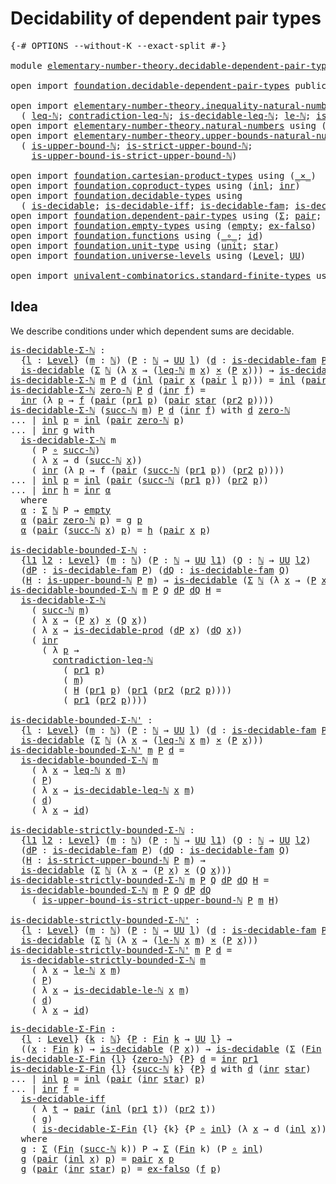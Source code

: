 # Decidability of dependent pair types

<pre class="Agda"><a id="49" class="Symbol">{-#</a> <a id="53" class="Keyword">OPTIONS</a> <a id="61" class="Pragma">--without-K</a> <a id="73" class="Pragma">--exact-split</a> <a id="87" class="Symbol">#-}</a>

<a id="92" class="Keyword">module</a> <a id="99" href="elementary-number-theory.decidable-dependent-pair-types.html" class="Module">elementary-number-theory.decidable-dependent-pair-types</a> <a id="155" class="Keyword">where</a>

<a id="162" class="Keyword">open</a> <a id="167" class="Keyword">import</a> <a id="174" href="foundation.decidable-dependent-pair-types.html" class="Module">foundation.decidable-dependent-pair-types</a> <a id="216" class="Keyword">public</a>

<a id="224" class="Keyword">open</a> <a id="229" class="Keyword">import</a> <a id="236" href="elementary-number-theory.inequality-natural-numbers.html" class="Module">elementary-number-theory.inequality-natural-numbers</a> <a id="288" class="Keyword">using</a>
  <a id="296" class="Symbol">(</a> <a id="298" href="elementary-number-theory.inequality-natural-numbers.html#1431" class="Function">leq-ℕ</a><a id="303" class="Symbol">;</a> <a id="305" href="elementary-number-theory.inequality-natural-numbers.html#12474" class="Function">contradiction-leq-ℕ</a><a id="324" class="Symbol">;</a> <a id="326" href="elementary-number-theory.inequality-natural-numbers.html#2481" class="Function">is-decidable-leq-ℕ</a><a id="344" class="Symbol">;</a> <a id="346" href="elementary-number-theory.inequality-natural-numbers.html#9976" class="Function">le-ℕ</a><a id="350" class="Symbol">;</a> <a id="352" href="elementary-number-theory.inequality-natural-numbers.html#11594" class="Function">is-decidable-le-ℕ</a><a id="369" class="Symbol">)</a>
<a id="371" class="Keyword">open</a> <a id="376" class="Keyword">import</a> <a id="383" href="elementary-number-theory.natural-numbers.html" class="Module">elementary-number-theory.natural-numbers</a> <a id="424" class="Keyword">using</a> <a id="430" class="Symbol">(</a><a id="431" href="elementary-number-theory.natural-numbers.html#1444" class="Datatype">ℕ</a><a id="432" class="Symbol">;</a> <a id="434" href="elementary-number-theory.natural-numbers.html#1465" class="InductiveConstructor">zero-ℕ</a><a id="440" class="Symbol">;</a> <a id="442" href="elementary-number-theory.natural-numbers.html#1478" class="InductiveConstructor">succ-ℕ</a><a id="448" class="Symbol">)</a>
<a id="450" class="Keyword">open</a> <a id="455" class="Keyword">import</a> <a id="462" href="elementary-number-theory.upper-bounds-natural-numbers.html" class="Module">elementary-number-theory.upper-bounds-natural-numbers</a> <a id="516" class="Keyword">using</a>
  <a id="524" class="Symbol">(</a> <a id="526" href="elementary-number-theory.upper-bounds-natural-numbers.html#636" class="Function">is-upper-bound-ℕ</a><a id="542" class="Symbol">;</a> <a id="544" href="elementary-number-theory.upper-bounds-natural-numbers.html#788" class="Function">is-strict-upper-bound-ℕ</a><a id="567" class="Symbol">;</a>
    <a id="573" href="elementary-number-theory.upper-bounds-natural-numbers.html#987" class="Function">is-upper-bound-is-strict-upper-bound-ℕ</a><a id="611" class="Symbol">)</a>

<a id="614" class="Keyword">open</a> <a id="619" class="Keyword">import</a> <a id="626" href="foundation.cartesian-product-types.html" class="Module">foundation.cartesian-product-types</a> <a id="661" class="Keyword">using</a> <a id="667" class="Symbol">(</a><a id="668" href="foundation-core.cartesian-product-types.html#577" class="Function Operator">_×_</a><a id="671" class="Symbol">)</a>
<a id="673" class="Keyword">open</a> <a id="678" class="Keyword">import</a> <a id="685" href="foundation.coproduct-types.html" class="Module">foundation.coproduct-types</a> <a id="712" class="Keyword">using</a> <a id="718" class="Symbol">(</a><a id="719" href="foundation.coproduct-types.html#1239" class="InductiveConstructor">inl</a><a id="722" class="Symbol">;</a> <a id="724" href="foundation.coproduct-types.html#1262" class="InductiveConstructor">inr</a><a id="727" class="Symbol">)</a>
<a id="729" class="Keyword">open</a> <a id="734" class="Keyword">import</a> <a id="741" href="foundation.decidable-types.html" class="Module">foundation.decidable-types</a> <a id="768" class="Keyword">using</a>
  <a id="776" class="Symbol">(</a> <a id="778" href="foundation.decidable-types.html#1741" class="Function">is-decidable</a><a id="790" class="Symbol">;</a> <a id="792" href="foundation.decidable-types.html#5377" class="Function">is-decidable-iff</a><a id="808" class="Symbol">;</a> <a id="810" href="foundation.decidable-types.html#1819" class="Function">is-decidable-fam</a><a id="826" class="Symbol">;</a> <a id="828" href="foundation.decidable-types.html#3650" class="Function">is-decidable-prod</a><a id="845" class="Symbol">)</a>
<a id="847" class="Keyword">open</a> <a id="852" class="Keyword">import</a> <a id="859" href="foundation.dependent-pair-types.html" class="Module">foundation.dependent-pair-types</a> <a id="891" class="Keyword">using</a> <a id="897" class="Symbol">(</a><a id="898" href="foundation-core.dependent-pair-types.html#502" class="Record">Σ</a><a id="899" class="Symbol">;</a> <a id="901" href="foundation-core.dependent-pair-types.html#575" class="InductiveConstructor">pair</a><a id="905" class="Symbol">;</a> <a id="907" href="foundation-core.dependent-pair-types.html#592" class="Field">pr1</a><a id="910" class="Symbol">;</a> <a id="912" href="foundation-core.dependent-pair-types.html#604" class="Field">pr2</a><a id="915" class="Symbol">)</a>
<a id="917" class="Keyword">open</a> <a id="922" class="Keyword">import</a> <a id="929" href="foundation.empty-types.html" class="Module">foundation.empty-types</a> <a id="952" class="Keyword">using</a> <a id="958" class="Symbol">(</a><a id="959" href="foundation-core.empty-types.html#1047" class="Datatype">empty</a><a id="964" class="Symbol">;</a> <a id="966" href="foundation-core.empty-types.html#1150" class="Function">ex-falso</a><a id="974" class="Symbol">)</a>
<a id="976" class="Keyword">open</a> <a id="981" class="Keyword">import</a> <a id="988" href="foundation.functions.html" class="Module">foundation.functions</a> <a id="1009" class="Keyword">using</a> <a id="1015" class="Symbol">(</a><a id="1016" href="foundation-core.functions.html#407" class="Function Operator">_∘_</a><a id="1019" class="Symbol">;</a> <a id="1021" href="foundation-core.functions.html#309" class="Function">id</a><a id="1023" class="Symbol">)</a>
<a id="1025" class="Keyword">open</a> <a id="1030" class="Keyword">import</a> <a id="1037" href="foundation.unit-type.html" class="Module">foundation.unit-type</a> <a id="1058" class="Keyword">using</a> <a id="1064" class="Symbol">(</a><a id="1065" href="foundation.unit-type.html#975" class="Datatype">unit</a><a id="1069" class="Symbol">;</a> <a id="1071" href="foundation.unit-type.html#999" class="InductiveConstructor">star</a><a id="1075" class="Symbol">)</a>
<a id="1077" class="Keyword">open</a> <a id="1082" class="Keyword">import</a> <a id="1089" href="foundation.universe-levels.html" class="Module">foundation.universe-levels</a> <a id="1116" class="Keyword">using</a> <a id="1122" class="Symbol">(</a><a id="1123" href="Agda.Primitive.html#597" class="Postulate">Level</a><a id="1128" class="Symbol">;</a> <a id="1130" href="foundation-core.universe-levels.html#222" class="Primitive">UU</a><a id="1132" class="Symbol">)</a>

<a id="1135" class="Keyword">open</a> <a id="1140" class="Keyword">import</a> <a id="1147" href="univalent-combinatorics.standard-finite-types.html" class="Module">univalent-combinatorics.standard-finite-types</a> <a id="1193" class="Keyword">using</a> <a id="1199" class="Symbol">(</a><a id="1200" href="univalent-combinatorics.standard-finite-types.html#1975" class="Function">Fin</a><a id="1203" class="Symbol">)</a>
</pre>
## Idea

We describe conditions under which dependent sums are decidable.

<pre class="Agda"><a id="is-decidable-Σ-ℕ"></a><a id="1293" href="elementary-number-theory.decidable-dependent-pair-types.html#1293" class="Function">is-decidable-Σ-ℕ</a> <a id="1310" class="Symbol">:</a>
  <a id="1314" class="Symbol">{</a><a id="1315" href="elementary-number-theory.decidable-dependent-pair-types.html#1315" class="Bound">l</a> <a id="1317" class="Symbol">:</a> <a id="1319" href="Agda.Primitive.html#597" class="Postulate">Level</a><a id="1324" class="Symbol">}</a> <a id="1326" class="Symbol">(</a><a id="1327" href="elementary-number-theory.decidable-dependent-pair-types.html#1327" class="Bound">m</a> <a id="1329" class="Symbol">:</a> <a id="1331" href="elementary-number-theory.natural-numbers.html#1444" class="Datatype">ℕ</a><a id="1332" class="Symbol">)</a> <a id="1334" class="Symbol">(</a><a id="1335" href="elementary-number-theory.decidable-dependent-pair-types.html#1335" class="Bound">P</a> <a id="1337" class="Symbol">:</a> <a id="1339" href="elementary-number-theory.natural-numbers.html#1444" class="Datatype">ℕ</a> <a id="1341" class="Symbol">→</a> <a id="1343" href="foundation-core.universe-levels.html#222" class="Primitive">UU</a> <a id="1346" href="elementary-number-theory.decidable-dependent-pair-types.html#1315" class="Bound">l</a><a id="1347" class="Symbol">)</a> <a id="1349" class="Symbol">(</a><a id="1350" href="elementary-number-theory.decidable-dependent-pair-types.html#1350" class="Bound">d</a> <a id="1352" class="Symbol">:</a> <a id="1354" href="foundation.decidable-types.html#1819" class="Function">is-decidable-fam</a> <a id="1371" href="elementary-number-theory.decidable-dependent-pair-types.html#1335" class="Bound">P</a><a id="1372" class="Symbol">)</a> <a id="1374" class="Symbol">→</a>
  <a id="1378" href="foundation.decidable-types.html#1741" class="Function">is-decidable</a> <a id="1391" class="Symbol">(</a><a id="1392" href="foundation-core.dependent-pair-types.html#502" class="Record">Σ</a> <a id="1394" href="elementary-number-theory.natural-numbers.html#1444" class="Datatype">ℕ</a> <a id="1396" class="Symbol">(λ</a> <a id="1399" href="elementary-number-theory.decidable-dependent-pair-types.html#1399" class="Bound">x</a> <a id="1401" class="Symbol">→</a> <a id="1403" class="Symbol">(</a><a id="1404" href="elementary-number-theory.inequality-natural-numbers.html#1431" class="Function">leq-ℕ</a> <a id="1410" href="elementary-number-theory.decidable-dependent-pair-types.html#1327" class="Bound">m</a> <a id="1412" href="elementary-number-theory.decidable-dependent-pair-types.html#1399" class="Bound">x</a><a id="1413" class="Symbol">)</a> <a id="1415" href="foundation-core.cartesian-product-types.html#577" class="Function Operator">×</a> <a id="1417" class="Symbol">(</a><a id="1418" href="elementary-number-theory.decidable-dependent-pair-types.html#1335" class="Bound">P</a> <a id="1420" href="elementary-number-theory.decidable-dependent-pair-types.html#1399" class="Bound">x</a><a id="1421" class="Symbol">)))</a> <a id="1425" class="Symbol">→</a> <a id="1427" href="foundation.decidable-types.html#1741" class="Function">is-decidable</a> <a id="1440" class="Symbol">(</a><a id="1441" href="foundation-core.dependent-pair-types.html#502" class="Record">Σ</a> <a id="1443" href="elementary-number-theory.natural-numbers.html#1444" class="Datatype">ℕ</a> <a id="1445" href="elementary-number-theory.decidable-dependent-pair-types.html#1335" class="Bound">P</a><a id="1446" class="Symbol">)</a>
<a id="1448" href="elementary-number-theory.decidable-dependent-pair-types.html#1293" class="Function">is-decidable-Σ-ℕ</a> <a id="1465" href="elementary-number-theory.decidable-dependent-pair-types.html#1465" class="Bound">m</a> <a id="1467" href="elementary-number-theory.decidable-dependent-pair-types.html#1467" class="Bound">P</a> <a id="1469" href="elementary-number-theory.decidable-dependent-pair-types.html#1469" class="Bound">d</a> <a id="1471" class="Symbol">(</a><a id="1472" href="foundation.coproduct-types.html#1239" class="InductiveConstructor">inl</a> <a id="1476" class="Symbol">(</a><a id="1477" href="foundation-core.dependent-pair-types.html#575" class="InductiveConstructor">pair</a> <a id="1482" href="elementary-number-theory.decidable-dependent-pair-types.html#1482" class="Bound">x</a> <a id="1484" class="Symbol">(</a><a id="1485" href="foundation-core.dependent-pair-types.html#575" class="InductiveConstructor">pair</a> <a id="1490" href="elementary-number-theory.decidable-dependent-pair-types.html#1490" class="Bound">l</a> <a id="1492" href="elementary-number-theory.decidable-dependent-pair-types.html#1492" class="Bound">p</a><a id="1493" class="Symbol">)))</a> <a id="1497" class="Symbol">=</a> <a id="1499" href="foundation.coproduct-types.html#1239" class="InductiveConstructor">inl</a> <a id="1503" class="Symbol">(</a><a id="1504" href="foundation-core.dependent-pair-types.html#575" class="InductiveConstructor">pair</a> <a id="1509" href="elementary-number-theory.decidable-dependent-pair-types.html#1482" class="Bound">x</a> <a id="1511" href="elementary-number-theory.decidable-dependent-pair-types.html#1492" class="Bound">p</a><a id="1512" class="Symbol">)</a>
<a id="1514" href="elementary-number-theory.decidable-dependent-pair-types.html#1293" class="Function">is-decidable-Σ-ℕ</a> <a id="1531" href="elementary-number-theory.natural-numbers.html#1465" class="InductiveConstructor">zero-ℕ</a> <a id="1538" href="elementary-number-theory.decidable-dependent-pair-types.html#1538" class="Bound">P</a> <a id="1540" href="elementary-number-theory.decidable-dependent-pair-types.html#1540" class="Bound">d</a> <a id="1542" class="Symbol">(</a><a id="1543" href="foundation.coproduct-types.html#1262" class="InductiveConstructor">inr</a> <a id="1547" href="elementary-number-theory.decidable-dependent-pair-types.html#1547" class="Bound">f</a><a id="1548" class="Symbol">)</a> <a id="1550" class="Symbol">=</a>
  <a id="1554" href="foundation.coproduct-types.html#1262" class="InductiveConstructor">inr</a> <a id="1558" class="Symbol">(λ</a> <a id="1561" href="elementary-number-theory.decidable-dependent-pair-types.html#1561" class="Bound">p</a> <a id="1563" class="Symbol">→</a> <a id="1565" href="elementary-number-theory.decidable-dependent-pair-types.html#1547" class="Bound">f</a> <a id="1567" class="Symbol">(</a><a id="1568" href="foundation-core.dependent-pair-types.html#575" class="InductiveConstructor">pair</a> <a id="1573" class="Symbol">(</a><a id="1574" href="foundation-core.dependent-pair-types.html#592" class="Field">pr1</a> <a id="1578" href="elementary-number-theory.decidable-dependent-pair-types.html#1561" class="Bound">p</a><a id="1579" class="Symbol">)</a> <a id="1581" class="Symbol">(</a><a id="1582" href="foundation-core.dependent-pair-types.html#575" class="InductiveConstructor">pair</a> <a id="1587" href="foundation.unit-type.html#999" class="InductiveConstructor">star</a> <a id="1592" class="Symbol">(</a><a id="1593" href="foundation-core.dependent-pair-types.html#604" class="Field">pr2</a> <a id="1597" href="elementary-number-theory.decidable-dependent-pair-types.html#1561" class="Bound">p</a><a id="1598" class="Symbol">))))</a>
<a id="1603" href="elementary-number-theory.decidable-dependent-pair-types.html#1293" class="Function">is-decidable-Σ-ℕ</a> <a id="1620" class="Symbol">(</a><a id="1621" href="elementary-number-theory.natural-numbers.html#1478" class="InductiveConstructor">succ-ℕ</a> <a id="1628" href="elementary-number-theory.decidable-dependent-pair-types.html#1628" class="Bound">m</a><a id="1629" class="Symbol">)</a> <a id="1631" href="elementary-number-theory.decidable-dependent-pair-types.html#1631" class="Bound">P</a> <a id="1633" href="elementary-number-theory.decidable-dependent-pair-types.html#1633" class="Bound">d</a> <a id="1635" class="Symbol">(</a><a id="1636" href="foundation.coproduct-types.html#1262" class="InductiveConstructor">inr</a> <a id="1640" href="elementary-number-theory.decidable-dependent-pair-types.html#1640" class="Bound">f</a><a id="1641" class="Symbol">)</a> <a id="1643" class="Keyword">with</a> <a id="1648" href="elementary-number-theory.decidable-dependent-pair-types.html#1633" class="Bound">d</a> <a id="1650" href="elementary-number-theory.natural-numbers.html#1465" class="InductiveConstructor">zero-ℕ</a>
<a id="1657" class="Symbol">...</a> <a id="1661" class="Symbol">|</a> <a id="1663" href="foundation.coproduct-types.html#1239" class="InductiveConstructor">inl</a> <a id="1667" href="elementary-number-theory.decidable-dependent-pair-types.html#1667" class="Bound">p</a> <a id="1669" class="Symbol">=</a> <a id="1671" href="foundation.coproduct-types.html#1239" class="InductiveConstructor">inl</a> <a id="1675" class="Symbol">(</a><a id="1676" href="foundation-core.dependent-pair-types.html#575" class="InductiveConstructor">pair</a> <a id="1681" href="elementary-number-theory.natural-numbers.html#1465" class="InductiveConstructor">zero-ℕ</a> <a id="1688" href="elementary-number-theory.decidable-dependent-pair-types.html#1667" class="Bound">p</a><a id="1689" class="Symbol">)</a>
<a id="1691" class="Symbol">...</a> <a id="1695" class="Symbol">|</a> <a id="1697" href="foundation.coproduct-types.html#1262" class="InductiveConstructor">inr</a> <a id="1701" href="elementary-number-theory.decidable-dependent-pair-types.html#1701" class="Bound">g</a> <a id="1703" class="Keyword">with</a>
  <a id="1710" href="elementary-number-theory.decidable-dependent-pair-types.html#1293" class="Function">is-decidable-Σ-ℕ</a> <a id="1727" class="Bound">m</a>
    <a id="1733" class="Symbol">(</a> <a id="1735" class="Bound">P</a> <a id="1737" href="foundation-core.functions.html#407" class="Function Operator">∘</a> <a id="1739" href="elementary-number-theory.natural-numbers.html#1478" class="InductiveConstructor">succ-ℕ</a><a id="1745" class="Symbol">)</a>
    <a id="1751" class="Symbol">(</a> <a id="1753" class="Symbol">λ</a> <a id="1755" href="elementary-number-theory.decidable-dependent-pair-types.html#1755" class="Bound">x</a> <a id="1757" class="Symbol">→</a> <a id="1759" class="Bound">d</a> <a id="1761" class="Symbol">(</a><a id="1762" href="elementary-number-theory.natural-numbers.html#1478" class="InductiveConstructor">succ-ℕ</a> <a id="1769" href="elementary-number-theory.decidable-dependent-pair-types.html#1755" class="Bound">x</a><a id="1770" class="Symbol">))</a>
    <a id="1777" class="Symbol">(</a> <a id="1779" href="foundation.coproduct-types.html#1262" class="InductiveConstructor">inr</a> <a id="1783" class="Symbol">(λ</a> <a id="1786" href="elementary-number-theory.decidable-dependent-pair-types.html#1786" class="Bound">p</a> <a id="1788" class="Symbol">→</a> <a id="1790" class="Bound">f</a> <a id="1792" class="Symbol">(</a><a id="1793" href="foundation-core.dependent-pair-types.html#575" class="InductiveConstructor">pair</a> <a id="1798" class="Symbol">(</a><a id="1799" href="elementary-number-theory.natural-numbers.html#1478" class="InductiveConstructor">succ-ℕ</a> <a id="1806" class="Symbol">(</a><a id="1807" href="foundation-core.dependent-pair-types.html#592" class="Field">pr1</a> <a id="1811" href="elementary-number-theory.decidable-dependent-pair-types.html#1786" class="Bound">p</a><a id="1812" class="Symbol">))</a> <a id="1815" class="Symbol">(</a><a id="1816" href="foundation-core.dependent-pair-types.html#604" class="Field">pr2</a> <a id="1820" href="elementary-number-theory.decidable-dependent-pair-types.html#1786" class="Bound">p</a><a id="1821" class="Symbol">))))</a>
<a id="1826" class="Symbol">...</a> <a id="1830" class="Symbol">|</a> <a id="1832" href="foundation.coproduct-types.html#1239" class="InductiveConstructor">inl</a> <a id="1836" href="elementary-number-theory.decidable-dependent-pair-types.html#1836" class="Bound">p</a> <a id="1838" class="Symbol">=</a> <a id="1840" href="foundation.coproduct-types.html#1239" class="InductiveConstructor">inl</a> <a id="1844" class="Symbol">(</a><a id="1845" href="foundation-core.dependent-pair-types.html#575" class="InductiveConstructor">pair</a> <a id="1850" class="Symbol">(</a><a id="1851" href="elementary-number-theory.natural-numbers.html#1478" class="InductiveConstructor">succ-ℕ</a> <a id="1858" class="Symbol">(</a><a id="1859" href="foundation-core.dependent-pair-types.html#592" class="Field">pr1</a> <a id="1863" href="elementary-number-theory.decidable-dependent-pair-types.html#1836" class="Bound">p</a><a id="1864" class="Symbol">))</a> <a id="1867" class="Symbol">(</a><a id="1868" href="foundation-core.dependent-pair-types.html#604" class="Field">pr2</a> <a id="1872" href="elementary-number-theory.decidable-dependent-pair-types.html#1836" class="Bound">p</a><a id="1873" class="Symbol">))</a>
<a id="1876" class="Symbol">...</a> <a id="1880" class="Symbol">|</a> <a id="1882" href="foundation.coproduct-types.html#1262" class="InductiveConstructor">inr</a> <a id="1886" href="elementary-number-theory.decidable-dependent-pair-types.html#1886" class="Bound">h</a> <a id="1888" class="Symbol">=</a> <a id="1890" href="foundation.coproduct-types.html#1262" class="InductiveConstructor">inr</a> <a id="1894" href="elementary-number-theory.decidable-dependent-pair-types.html#1906" class="Function">α</a>
  <a id="1898" class="Keyword">where</a>
  <a id="1906" href="elementary-number-theory.decidable-dependent-pair-types.html#1906" class="Function">α</a> <a id="1908" class="Symbol">:</a> <a id="1910" href="foundation-core.dependent-pair-types.html#502" class="Record">Σ</a> <a id="1912" href="elementary-number-theory.natural-numbers.html#1444" class="Datatype">ℕ</a> <a id="1914" class="Bound">P</a> <a id="1916" class="Symbol">→</a> <a id="1918" href="foundation-core.empty-types.html#1047" class="Datatype">empty</a>
  <a id="1926" href="elementary-number-theory.decidable-dependent-pair-types.html#1906" class="Function">α</a> <a id="1928" class="Symbol">(</a><a id="1929" href="foundation-core.dependent-pair-types.html#575" class="InductiveConstructor">pair</a> <a id="1934" href="elementary-number-theory.natural-numbers.html#1465" class="InductiveConstructor">zero-ℕ</a> <a id="1941" href="elementary-number-theory.decidable-dependent-pair-types.html#1941" class="Bound">p</a><a id="1942" class="Symbol">)</a> <a id="1944" class="Symbol">=</a> <a id="1946" class="Bound">g</a> <a id="1948" href="elementary-number-theory.decidable-dependent-pair-types.html#1941" class="Bound">p</a>
  <a id="1952" href="elementary-number-theory.decidable-dependent-pair-types.html#1906" class="Function">α</a> <a id="1954" class="Symbol">(</a><a id="1955" href="foundation-core.dependent-pair-types.html#575" class="InductiveConstructor">pair</a> <a id="1960" class="Symbol">(</a><a id="1961" href="elementary-number-theory.natural-numbers.html#1478" class="InductiveConstructor">succ-ℕ</a> <a id="1968" href="elementary-number-theory.decidable-dependent-pair-types.html#1968" class="Bound">x</a><a id="1969" class="Symbol">)</a> <a id="1971" href="elementary-number-theory.decidable-dependent-pair-types.html#1971" class="Bound">p</a><a id="1972" class="Symbol">)</a> <a id="1974" class="Symbol">=</a> <a id="1976" href="elementary-number-theory.decidable-dependent-pair-types.html#1886" class="Bound">h</a> <a id="1978" class="Symbol">(</a><a id="1979" href="foundation-core.dependent-pair-types.html#575" class="InductiveConstructor">pair</a> <a id="1984" href="elementary-number-theory.decidable-dependent-pair-types.html#1968" class="Bound">x</a> <a id="1986" href="elementary-number-theory.decidable-dependent-pair-types.html#1971" class="Bound">p</a><a id="1987" class="Symbol">)</a>

<a id="is-decidable-bounded-Σ-ℕ"></a><a id="1990" href="elementary-number-theory.decidable-dependent-pair-types.html#1990" class="Function">is-decidable-bounded-Σ-ℕ</a> <a id="2015" class="Symbol">:</a>
  <a id="2019" class="Symbol">{</a><a id="2020" href="elementary-number-theory.decidable-dependent-pair-types.html#2020" class="Bound">l1</a> <a id="2023" href="elementary-number-theory.decidable-dependent-pair-types.html#2023" class="Bound">l2</a> <a id="2026" class="Symbol">:</a> <a id="2028" href="Agda.Primitive.html#597" class="Postulate">Level</a><a id="2033" class="Symbol">}</a> <a id="2035" class="Symbol">(</a><a id="2036" href="elementary-number-theory.decidable-dependent-pair-types.html#2036" class="Bound">m</a> <a id="2038" class="Symbol">:</a> <a id="2040" href="elementary-number-theory.natural-numbers.html#1444" class="Datatype">ℕ</a><a id="2041" class="Symbol">)</a> <a id="2043" class="Symbol">(</a><a id="2044" href="elementary-number-theory.decidable-dependent-pair-types.html#2044" class="Bound">P</a> <a id="2046" class="Symbol">:</a> <a id="2048" href="elementary-number-theory.natural-numbers.html#1444" class="Datatype">ℕ</a> <a id="2050" class="Symbol">→</a> <a id="2052" href="foundation-core.universe-levels.html#222" class="Primitive">UU</a> <a id="2055" href="elementary-number-theory.decidable-dependent-pair-types.html#2020" class="Bound">l1</a><a id="2057" class="Symbol">)</a> <a id="2059" class="Symbol">(</a><a id="2060" href="elementary-number-theory.decidable-dependent-pair-types.html#2060" class="Bound">Q</a> <a id="2062" class="Symbol">:</a> <a id="2064" href="elementary-number-theory.natural-numbers.html#1444" class="Datatype">ℕ</a> <a id="2066" class="Symbol">→</a> <a id="2068" href="foundation-core.universe-levels.html#222" class="Primitive">UU</a> <a id="2071" href="elementary-number-theory.decidable-dependent-pair-types.html#2023" class="Bound">l2</a><a id="2073" class="Symbol">)</a>
  <a id="2077" class="Symbol">(</a><a id="2078" href="elementary-number-theory.decidable-dependent-pair-types.html#2078" class="Bound">dP</a> <a id="2081" class="Symbol">:</a> <a id="2083" href="foundation.decidable-types.html#1819" class="Function">is-decidable-fam</a> <a id="2100" href="elementary-number-theory.decidable-dependent-pair-types.html#2044" class="Bound">P</a><a id="2101" class="Symbol">)</a> <a id="2103" class="Symbol">(</a><a id="2104" href="elementary-number-theory.decidable-dependent-pair-types.html#2104" class="Bound">dQ</a> <a id="2107" class="Symbol">:</a> <a id="2109" href="foundation.decidable-types.html#1819" class="Function">is-decidable-fam</a> <a id="2126" href="elementary-number-theory.decidable-dependent-pair-types.html#2060" class="Bound">Q</a><a id="2127" class="Symbol">)</a>
  <a id="2131" class="Symbol">(</a><a id="2132" href="elementary-number-theory.decidable-dependent-pair-types.html#2132" class="Bound">H</a> <a id="2134" class="Symbol">:</a> <a id="2136" href="elementary-number-theory.upper-bounds-natural-numbers.html#636" class="Function">is-upper-bound-ℕ</a> <a id="2153" href="elementary-number-theory.decidable-dependent-pair-types.html#2044" class="Bound">P</a> <a id="2155" href="elementary-number-theory.decidable-dependent-pair-types.html#2036" class="Bound">m</a><a id="2156" class="Symbol">)</a> <a id="2158" class="Symbol">→</a> <a id="2160" href="foundation.decidable-types.html#1741" class="Function">is-decidable</a> <a id="2173" class="Symbol">(</a><a id="2174" href="foundation-core.dependent-pair-types.html#502" class="Record">Σ</a> <a id="2176" href="elementary-number-theory.natural-numbers.html#1444" class="Datatype">ℕ</a> <a id="2178" class="Symbol">(λ</a> <a id="2181" href="elementary-number-theory.decidable-dependent-pair-types.html#2181" class="Bound">x</a> <a id="2183" class="Symbol">→</a> <a id="2185" class="Symbol">(</a><a id="2186" href="elementary-number-theory.decidable-dependent-pair-types.html#2044" class="Bound">P</a> <a id="2188" href="elementary-number-theory.decidable-dependent-pair-types.html#2181" class="Bound">x</a><a id="2189" class="Symbol">)</a> <a id="2191" href="foundation-core.cartesian-product-types.html#577" class="Function Operator">×</a> <a id="2193" class="Symbol">(</a><a id="2194" href="elementary-number-theory.decidable-dependent-pair-types.html#2060" class="Bound">Q</a> <a id="2196" href="elementary-number-theory.decidable-dependent-pair-types.html#2181" class="Bound">x</a><a id="2197" class="Symbol">)))</a>
<a id="2201" href="elementary-number-theory.decidable-dependent-pair-types.html#1990" class="Function">is-decidable-bounded-Σ-ℕ</a> <a id="2226" href="elementary-number-theory.decidable-dependent-pair-types.html#2226" class="Bound">m</a> <a id="2228" href="elementary-number-theory.decidable-dependent-pair-types.html#2228" class="Bound">P</a> <a id="2230" href="elementary-number-theory.decidable-dependent-pair-types.html#2230" class="Bound">Q</a> <a id="2232" href="elementary-number-theory.decidable-dependent-pair-types.html#2232" class="Bound">dP</a> <a id="2235" href="elementary-number-theory.decidable-dependent-pair-types.html#2235" class="Bound">dQ</a> <a id="2238" href="elementary-number-theory.decidable-dependent-pair-types.html#2238" class="Bound">H</a> <a id="2240" class="Symbol">=</a>
  <a id="2244" href="elementary-number-theory.decidable-dependent-pair-types.html#1293" class="Function">is-decidable-Σ-ℕ</a>
    <a id="2265" class="Symbol">(</a> <a id="2267" href="elementary-number-theory.natural-numbers.html#1478" class="InductiveConstructor">succ-ℕ</a> <a id="2274" href="elementary-number-theory.decidable-dependent-pair-types.html#2226" class="Bound">m</a><a id="2275" class="Symbol">)</a>
    <a id="2281" class="Symbol">(</a> <a id="2283" class="Symbol">λ</a> <a id="2285" href="elementary-number-theory.decidable-dependent-pair-types.html#2285" class="Bound">x</a> <a id="2287" class="Symbol">→</a> <a id="2289" class="Symbol">(</a><a id="2290" href="elementary-number-theory.decidable-dependent-pair-types.html#2228" class="Bound">P</a> <a id="2292" href="elementary-number-theory.decidable-dependent-pair-types.html#2285" class="Bound">x</a><a id="2293" class="Symbol">)</a> <a id="2295" href="foundation-core.cartesian-product-types.html#577" class="Function Operator">×</a> <a id="2297" class="Symbol">(</a><a id="2298" href="elementary-number-theory.decidable-dependent-pair-types.html#2230" class="Bound">Q</a> <a id="2300" href="elementary-number-theory.decidable-dependent-pair-types.html#2285" class="Bound">x</a><a id="2301" class="Symbol">))</a>
    <a id="2308" class="Symbol">(</a> <a id="2310" class="Symbol">λ</a> <a id="2312" href="elementary-number-theory.decidable-dependent-pair-types.html#2312" class="Bound">x</a> <a id="2314" class="Symbol">→</a> <a id="2316" href="foundation.decidable-types.html#3650" class="Function">is-decidable-prod</a> <a id="2334" class="Symbol">(</a><a id="2335" href="elementary-number-theory.decidable-dependent-pair-types.html#2232" class="Bound">dP</a> <a id="2338" href="elementary-number-theory.decidable-dependent-pair-types.html#2312" class="Bound">x</a><a id="2339" class="Symbol">)</a> <a id="2341" class="Symbol">(</a><a id="2342" href="elementary-number-theory.decidable-dependent-pair-types.html#2235" class="Bound">dQ</a> <a id="2345" href="elementary-number-theory.decidable-dependent-pair-types.html#2312" class="Bound">x</a><a id="2346" class="Symbol">))</a>
    <a id="2353" class="Symbol">(</a> <a id="2355" href="foundation.coproduct-types.html#1262" class="InductiveConstructor">inr</a>
      <a id="2365" class="Symbol">(</a> <a id="2367" class="Symbol">λ</a> <a id="2369" href="elementary-number-theory.decidable-dependent-pair-types.html#2369" class="Bound">p</a> <a id="2371" class="Symbol">→</a>
        <a id="2381" href="elementary-number-theory.inequality-natural-numbers.html#12474" class="Function">contradiction-leq-ℕ</a>
          <a id="2411" class="Symbol">(</a> <a id="2413" href="foundation-core.dependent-pair-types.html#592" class="Field">pr1</a> <a id="2417" href="elementary-number-theory.decidable-dependent-pair-types.html#2369" class="Bound">p</a><a id="2418" class="Symbol">)</a>
          <a id="2430" class="Symbol">(</a> <a id="2432" href="elementary-number-theory.decidable-dependent-pair-types.html#2226" class="Bound">m</a><a id="2433" class="Symbol">)</a>
          <a id="2445" class="Symbol">(</a> <a id="2447" href="elementary-number-theory.decidable-dependent-pair-types.html#2238" class="Bound">H</a> <a id="2449" class="Symbol">(</a><a id="2450" href="foundation-core.dependent-pair-types.html#592" class="Field">pr1</a> <a id="2454" href="elementary-number-theory.decidable-dependent-pair-types.html#2369" class="Bound">p</a><a id="2455" class="Symbol">)</a> <a id="2457" class="Symbol">(</a><a id="2458" href="foundation-core.dependent-pair-types.html#592" class="Field">pr1</a> <a id="2462" class="Symbol">(</a><a id="2463" href="foundation-core.dependent-pair-types.html#604" class="Field">pr2</a> <a id="2467" class="Symbol">(</a><a id="2468" href="foundation-core.dependent-pair-types.html#604" class="Field">pr2</a> <a id="2472" href="elementary-number-theory.decidable-dependent-pair-types.html#2369" class="Bound">p</a><a id="2473" class="Symbol">))))</a>
          <a id="2488" class="Symbol">(</a> <a id="2490" href="foundation-core.dependent-pair-types.html#592" class="Field">pr1</a> <a id="2494" class="Symbol">(</a><a id="2495" href="foundation-core.dependent-pair-types.html#604" class="Field">pr2</a> <a id="2499" href="elementary-number-theory.decidable-dependent-pair-types.html#2369" class="Bound">p</a><a id="2500" class="Symbol">))))</a>

<a id="is-decidable-bounded-Σ-ℕ&#39;"></a><a id="2506" href="elementary-number-theory.decidable-dependent-pair-types.html#2506" class="Function">is-decidable-bounded-Σ-ℕ&#39;</a> <a id="2532" class="Symbol">:</a>
  <a id="2536" class="Symbol">{</a><a id="2537" href="elementary-number-theory.decidable-dependent-pair-types.html#2537" class="Bound">l</a> <a id="2539" class="Symbol">:</a> <a id="2541" href="Agda.Primitive.html#597" class="Postulate">Level</a><a id="2546" class="Symbol">}</a> <a id="2548" class="Symbol">(</a><a id="2549" href="elementary-number-theory.decidable-dependent-pair-types.html#2549" class="Bound">m</a> <a id="2551" class="Symbol">:</a> <a id="2553" href="elementary-number-theory.natural-numbers.html#1444" class="Datatype">ℕ</a><a id="2554" class="Symbol">)</a> <a id="2556" class="Symbol">(</a><a id="2557" href="elementary-number-theory.decidable-dependent-pair-types.html#2557" class="Bound">P</a> <a id="2559" class="Symbol">:</a> <a id="2561" href="elementary-number-theory.natural-numbers.html#1444" class="Datatype">ℕ</a> <a id="2563" class="Symbol">→</a> <a id="2565" href="foundation-core.universe-levels.html#222" class="Primitive">UU</a> <a id="2568" href="elementary-number-theory.decidable-dependent-pair-types.html#2537" class="Bound">l</a><a id="2569" class="Symbol">)</a> <a id="2571" class="Symbol">(</a><a id="2572" href="elementary-number-theory.decidable-dependent-pair-types.html#2572" class="Bound">d</a> <a id="2574" class="Symbol">:</a> <a id="2576" href="foundation.decidable-types.html#1819" class="Function">is-decidable-fam</a> <a id="2593" href="elementary-number-theory.decidable-dependent-pair-types.html#2557" class="Bound">P</a><a id="2594" class="Symbol">)</a> <a id="2596" class="Symbol">→</a>
  <a id="2600" href="foundation.decidable-types.html#1741" class="Function">is-decidable</a> <a id="2613" class="Symbol">(</a><a id="2614" href="foundation-core.dependent-pair-types.html#502" class="Record">Σ</a> <a id="2616" href="elementary-number-theory.natural-numbers.html#1444" class="Datatype">ℕ</a> <a id="2618" class="Symbol">(λ</a> <a id="2621" href="elementary-number-theory.decidable-dependent-pair-types.html#2621" class="Bound">x</a> <a id="2623" class="Symbol">→</a> <a id="2625" class="Symbol">(</a><a id="2626" href="elementary-number-theory.inequality-natural-numbers.html#1431" class="Function">leq-ℕ</a> <a id="2632" href="elementary-number-theory.decidable-dependent-pair-types.html#2621" class="Bound">x</a> <a id="2634" href="elementary-number-theory.decidable-dependent-pair-types.html#2549" class="Bound">m</a><a id="2635" class="Symbol">)</a> <a id="2637" href="foundation-core.cartesian-product-types.html#577" class="Function Operator">×</a> <a id="2639" class="Symbol">(</a><a id="2640" href="elementary-number-theory.decidable-dependent-pair-types.html#2557" class="Bound">P</a> <a id="2642" href="elementary-number-theory.decidable-dependent-pair-types.html#2621" class="Bound">x</a><a id="2643" class="Symbol">)))</a>
<a id="2647" href="elementary-number-theory.decidable-dependent-pair-types.html#2506" class="Function">is-decidable-bounded-Σ-ℕ&#39;</a> <a id="2673" href="elementary-number-theory.decidable-dependent-pair-types.html#2673" class="Bound">m</a> <a id="2675" href="elementary-number-theory.decidable-dependent-pair-types.html#2675" class="Bound">P</a> <a id="2677" href="elementary-number-theory.decidable-dependent-pair-types.html#2677" class="Bound">d</a> <a id="2679" class="Symbol">=</a>
  <a id="2683" href="elementary-number-theory.decidable-dependent-pair-types.html#1990" class="Function">is-decidable-bounded-Σ-ℕ</a> <a id="2708" href="elementary-number-theory.decidable-dependent-pair-types.html#2673" class="Bound">m</a>
    <a id="2714" class="Symbol">(</a> <a id="2716" class="Symbol">λ</a> <a id="2718" href="elementary-number-theory.decidable-dependent-pair-types.html#2718" class="Bound">x</a> <a id="2720" class="Symbol">→</a> <a id="2722" href="elementary-number-theory.inequality-natural-numbers.html#1431" class="Function">leq-ℕ</a> <a id="2728" href="elementary-number-theory.decidable-dependent-pair-types.html#2718" class="Bound">x</a> <a id="2730" href="elementary-number-theory.decidable-dependent-pair-types.html#2673" class="Bound">m</a><a id="2731" class="Symbol">)</a>
    <a id="2737" class="Symbol">(</a> <a id="2739" href="elementary-number-theory.decidable-dependent-pair-types.html#2675" class="Bound">P</a><a id="2740" class="Symbol">)</a>
    <a id="2746" class="Symbol">(</a> <a id="2748" class="Symbol">λ</a> <a id="2750" href="elementary-number-theory.decidable-dependent-pair-types.html#2750" class="Bound">x</a> <a id="2752" class="Symbol">→</a> <a id="2754" href="elementary-number-theory.inequality-natural-numbers.html#2481" class="Function">is-decidable-leq-ℕ</a> <a id="2773" href="elementary-number-theory.decidable-dependent-pair-types.html#2750" class="Bound">x</a> <a id="2775" href="elementary-number-theory.decidable-dependent-pair-types.html#2673" class="Bound">m</a><a id="2776" class="Symbol">)</a>
    <a id="2782" class="Symbol">(</a> <a id="2784" href="elementary-number-theory.decidable-dependent-pair-types.html#2677" class="Bound">d</a><a id="2785" class="Symbol">)</a>
    <a id="2791" class="Symbol">(</a> <a id="2793" class="Symbol">λ</a> <a id="2795" href="elementary-number-theory.decidable-dependent-pair-types.html#2795" class="Bound">x</a> <a id="2797" class="Symbol">→</a> <a id="2799" href="foundation-core.functions.html#309" class="Function">id</a><a id="2801" class="Symbol">)</a>

<a id="is-decidable-strictly-bounded-Σ-ℕ"></a><a id="2804" href="elementary-number-theory.decidable-dependent-pair-types.html#2804" class="Function">is-decidable-strictly-bounded-Σ-ℕ</a> <a id="2838" class="Symbol">:</a>
  <a id="2842" class="Symbol">{</a><a id="2843" href="elementary-number-theory.decidable-dependent-pair-types.html#2843" class="Bound">l1</a> <a id="2846" href="elementary-number-theory.decidable-dependent-pair-types.html#2846" class="Bound">l2</a> <a id="2849" class="Symbol">:</a> <a id="2851" href="Agda.Primitive.html#597" class="Postulate">Level</a><a id="2856" class="Symbol">}</a> <a id="2858" class="Symbol">(</a><a id="2859" href="elementary-number-theory.decidable-dependent-pair-types.html#2859" class="Bound">m</a> <a id="2861" class="Symbol">:</a> <a id="2863" href="elementary-number-theory.natural-numbers.html#1444" class="Datatype">ℕ</a><a id="2864" class="Symbol">)</a> <a id="2866" class="Symbol">(</a><a id="2867" href="elementary-number-theory.decidable-dependent-pair-types.html#2867" class="Bound">P</a> <a id="2869" class="Symbol">:</a> <a id="2871" href="elementary-number-theory.natural-numbers.html#1444" class="Datatype">ℕ</a> <a id="2873" class="Symbol">→</a> <a id="2875" href="foundation-core.universe-levels.html#222" class="Primitive">UU</a> <a id="2878" href="elementary-number-theory.decidable-dependent-pair-types.html#2843" class="Bound">l1</a><a id="2880" class="Symbol">)</a> <a id="2882" class="Symbol">(</a><a id="2883" href="elementary-number-theory.decidable-dependent-pair-types.html#2883" class="Bound">Q</a> <a id="2885" class="Symbol">:</a> <a id="2887" href="elementary-number-theory.natural-numbers.html#1444" class="Datatype">ℕ</a> <a id="2889" class="Symbol">→</a> <a id="2891" href="foundation-core.universe-levels.html#222" class="Primitive">UU</a> <a id="2894" href="elementary-number-theory.decidable-dependent-pair-types.html#2846" class="Bound">l2</a><a id="2896" class="Symbol">)</a>
  <a id="2900" class="Symbol">(</a><a id="2901" href="elementary-number-theory.decidable-dependent-pair-types.html#2901" class="Bound">dP</a> <a id="2904" class="Symbol">:</a> <a id="2906" href="foundation.decidable-types.html#1819" class="Function">is-decidable-fam</a> <a id="2923" href="elementary-number-theory.decidable-dependent-pair-types.html#2867" class="Bound">P</a><a id="2924" class="Symbol">)</a> <a id="2926" class="Symbol">(</a><a id="2927" href="elementary-number-theory.decidable-dependent-pair-types.html#2927" class="Bound">dQ</a> <a id="2930" class="Symbol">:</a> <a id="2932" href="foundation.decidable-types.html#1819" class="Function">is-decidable-fam</a> <a id="2949" href="elementary-number-theory.decidable-dependent-pair-types.html#2883" class="Bound">Q</a><a id="2950" class="Symbol">)</a>
  <a id="2954" class="Symbol">(</a><a id="2955" href="elementary-number-theory.decidable-dependent-pair-types.html#2955" class="Bound">H</a> <a id="2957" class="Symbol">:</a> <a id="2959" href="elementary-number-theory.upper-bounds-natural-numbers.html#788" class="Function">is-strict-upper-bound-ℕ</a> <a id="2983" href="elementary-number-theory.decidable-dependent-pair-types.html#2867" class="Bound">P</a> <a id="2985" href="elementary-number-theory.decidable-dependent-pair-types.html#2859" class="Bound">m</a><a id="2986" class="Symbol">)</a> <a id="2988" class="Symbol">→</a>
  <a id="2992" href="foundation.decidable-types.html#1741" class="Function">is-decidable</a> <a id="3005" class="Symbol">(</a><a id="3006" href="foundation-core.dependent-pair-types.html#502" class="Record">Σ</a> <a id="3008" href="elementary-number-theory.natural-numbers.html#1444" class="Datatype">ℕ</a> <a id="3010" class="Symbol">(λ</a> <a id="3013" href="elementary-number-theory.decidable-dependent-pair-types.html#3013" class="Bound">x</a> <a id="3015" class="Symbol">→</a> <a id="3017" class="Symbol">(</a><a id="3018" href="elementary-number-theory.decidable-dependent-pair-types.html#2867" class="Bound">P</a> <a id="3020" href="elementary-number-theory.decidable-dependent-pair-types.html#3013" class="Bound">x</a><a id="3021" class="Symbol">)</a> <a id="3023" href="foundation-core.cartesian-product-types.html#577" class="Function Operator">×</a> <a id="3025" class="Symbol">(</a><a id="3026" href="elementary-number-theory.decidable-dependent-pair-types.html#2883" class="Bound">Q</a> <a id="3028" href="elementary-number-theory.decidable-dependent-pair-types.html#3013" class="Bound">x</a><a id="3029" class="Symbol">)))</a>
<a id="3033" href="elementary-number-theory.decidable-dependent-pair-types.html#2804" class="Function">is-decidable-strictly-bounded-Σ-ℕ</a> <a id="3067" href="elementary-number-theory.decidable-dependent-pair-types.html#3067" class="Bound">m</a> <a id="3069" href="elementary-number-theory.decidable-dependent-pair-types.html#3069" class="Bound">P</a> <a id="3071" href="elementary-number-theory.decidable-dependent-pair-types.html#3071" class="Bound">Q</a> <a id="3073" href="elementary-number-theory.decidable-dependent-pair-types.html#3073" class="Bound">dP</a> <a id="3076" href="elementary-number-theory.decidable-dependent-pair-types.html#3076" class="Bound">dQ</a> <a id="3079" href="elementary-number-theory.decidable-dependent-pair-types.html#3079" class="Bound">H</a> <a id="3081" class="Symbol">=</a>
  <a id="3085" href="elementary-number-theory.decidable-dependent-pair-types.html#1990" class="Function">is-decidable-bounded-Σ-ℕ</a> <a id="3110" href="elementary-number-theory.decidable-dependent-pair-types.html#3067" class="Bound">m</a> <a id="3112" href="elementary-number-theory.decidable-dependent-pair-types.html#3069" class="Bound">P</a> <a id="3114" href="elementary-number-theory.decidable-dependent-pair-types.html#3071" class="Bound">Q</a> <a id="3116" href="elementary-number-theory.decidable-dependent-pair-types.html#3073" class="Bound">dP</a> <a id="3119" href="elementary-number-theory.decidable-dependent-pair-types.html#3076" class="Bound">dQ</a>
    <a id="3126" class="Symbol">(</a> <a id="3128" href="elementary-number-theory.upper-bounds-natural-numbers.html#987" class="Function">is-upper-bound-is-strict-upper-bound-ℕ</a> <a id="3167" href="elementary-number-theory.decidable-dependent-pair-types.html#3069" class="Bound">P</a> <a id="3169" href="elementary-number-theory.decidable-dependent-pair-types.html#3067" class="Bound">m</a> <a id="3171" href="elementary-number-theory.decidable-dependent-pair-types.html#3079" class="Bound">H</a><a id="3172" class="Symbol">)</a>

<a id="is-decidable-strictly-bounded-Σ-ℕ&#39;"></a><a id="3175" href="elementary-number-theory.decidable-dependent-pair-types.html#3175" class="Function">is-decidable-strictly-bounded-Σ-ℕ&#39;</a> <a id="3210" class="Symbol">:</a>
  <a id="3214" class="Symbol">{</a><a id="3215" href="elementary-number-theory.decidable-dependent-pair-types.html#3215" class="Bound">l</a> <a id="3217" class="Symbol">:</a> <a id="3219" href="Agda.Primitive.html#597" class="Postulate">Level</a><a id="3224" class="Symbol">}</a> <a id="3226" class="Symbol">(</a><a id="3227" href="elementary-number-theory.decidable-dependent-pair-types.html#3227" class="Bound">m</a> <a id="3229" class="Symbol">:</a> <a id="3231" href="elementary-number-theory.natural-numbers.html#1444" class="Datatype">ℕ</a><a id="3232" class="Symbol">)</a> <a id="3234" class="Symbol">(</a><a id="3235" href="elementary-number-theory.decidable-dependent-pair-types.html#3235" class="Bound">P</a> <a id="3237" class="Symbol">:</a> <a id="3239" href="elementary-number-theory.natural-numbers.html#1444" class="Datatype">ℕ</a> <a id="3241" class="Symbol">→</a> <a id="3243" href="foundation-core.universe-levels.html#222" class="Primitive">UU</a> <a id="3246" href="elementary-number-theory.decidable-dependent-pair-types.html#3215" class="Bound">l</a><a id="3247" class="Symbol">)</a> <a id="3249" class="Symbol">(</a><a id="3250" href="elementary-number-theory.decidable-dependent-pair-types.html#3250" class="Bound">d</a> <a id="3252" class="Symbol">:</a> <a id="3254" href="foundation.decidable-types.html#1819" class="Function">is-decidable-fam</a> <a id="3271" href="elementary-number-theory.decidable-dependent-pair-types.html#3235" class="Bound">P</a><a id="3272" class="Symbol">)</a> <a id="3274" class="Symbol">→</a>
  <a id="3278" href="foundation.decidable-types.html#1741" class="Function">is-decidable</a> <a id="3291" class="Symbol">(</a><a id="3292" href="foundation-core.dependent-pair-types.html#502" class="Record">Σ</a> <a id="3294" href="elementary-number-theory.natural-numbers.html#1444" class="Datatype">ℕ</a> <a id="3296" class="Symbol">(λ</a> <a id="3299" href="elementary-number-theory.decidable-dependent-pair-types.html#3299" class="Bound">x</a> <a id="3301" class="Symbol">→</a> <a id="3303" class="Symbol">(</a><a id="3304" href="elementary-number-theory.inequality-natural-numbers.html#9976" class="Function">le-ℕ</a> <a id="3309" href="elementary-number-theory.decidable-dependent-pair-types.html#3299" class="Bound">x</a> <a id="3311" href="elementary-number-theory.decidable-dependent-pair-types.html#3227" class="Bound">m</a><a id="3312" class="Symbol">)</a> <a id="3314" href="foundation-core.cartesian-product-types.html#577" class="Function Operator">×</a> <a id="3316" class="Symbol">(</a><a id="3317" href="elementary-number-theory.decidable-dependent-pair-types.html#3235" class="Bound">P</a> <a id="3319" href="elementary-number-theory.decidable-dependent-pair-types.html#3299" class="Bound">x</a><a id="3320" class="Symbol">)))</a>
<a id="3324" href="elementary-number-theory.decidable-dependent-pair-types.html#3175" class="Function">is-decidable-strictly-bounded-Σ-ℕ&#39;</a> <a id="3359" href="elementary-number-theory.decidable-dependent-pair-types.html#3359" class="Bound">m</a> <a id="3361" href="elementary-number-theory.decidable-dependent-pair-types.html#3361" class="Bound">P</a> <a id="3363" href="elementary-number-theory.decidable-dependent-pair-types.html#3363" class="Bound">d</a> <a id="3365" class="Symbol">=</a>
  <a id="3369" href="elementary-number-theory.decidable-dependent-pair-types.html#2804" class="Function">is-decidable-strictly-bounded-Σ-ℕ</a> <a id="3403" href="elementary-number-theory.decidable-dependent-pair-types.html#3359" class="Bound">m</a>
    <a id="3409" class="Symbol">(</a> <a id="3411" class="Symbol">λ</a> <a id="3413" href="elementary-number-theory.decidable-dependent-pair-types.html#3413" class="Bound">x</a> <a id="3415" class="Symbol">→</a> <a id="3417" href="elementary-number-theory.inequality-natural-numbers.html#9976" class="Function">le-ℕ</a> <a id="3422" href="elementary-number-theory.decidable-dependent-pair-types.html#3413" class="Bound">x</a> <a id="3424" href="elementary-number-theory.decidable-dependent-pair-types.html#3359" class="Bound">m</a><a id="3425" class="Symbol">)</a>
    <a id="3431" class="Symbol">(</a> <a id="3433" href="elementary-number-theory.decidable-dependent-pair-types.html#3361" class="Bound">P</a><a id="3434" class="Symbol">)</a>
    <a id="3440" class="Symbol">(</a> <a id="3442" class="Symbol">λ</a> <a id="3444" href="elementary-number-theory.decidable-dependent-pair-types.html#3444" class="Bound">x</a> <a id="3446" class="Symbol">→</a> <a id="3448" href="elementary-number-theory.inequality-natural-numbers.html#11594" class="Function">is-decidable-le-ℕ</a> <a id="3466" href="elementary-number-theory.decidable-dependent-pair-types.html#3444" class="Bound">x</a> <a id="3468" href="elementary-number-theory.decidable-dependent-pair-types.html#3359" class="Bound">m</a><a id="3469" class="Symbol">)</a>
    <a id="3475" class="Symbol">(</a> <a id="3477" href="elementary-number-theory.decidable-dependent-pair-types.html#3363" class="Bound">d</a><a id="3478" class="Symbol">)</a>
    <a id="3484" class="Symbol">(</a> <a id="3486" class="Symbol">λ</a> <a id="3488" href="elementary-number-theory.decidable-dependent-pair-types.html#3488" class="Bound">x</a> <a id="3490" class="Symbol">→</a> <a id="3492" href="foundation-core.functions.html#309" class="Function">id</a><a id="3494" class="Symbol">)</a>
</pre>
<pre class="Agda"><a id="is-decidable-Σ-Fin"></a><a id="3509" href="elementary-number-theory.decidable-dependent-pair-types.html#3509" class="Function">is-decidable-Σ-Fin</a> <a id="3528" class="Symbol">:</a>
  <a id="3532" class="Symbol">{</a><a id="3533" href="elementary-number-theory.decidable-dependent-pair-types.html#3533" class="Bound">l</a> <a id="3535" class="Symbol">:</a> <a id="3537" href="Agda.Primitive.html#597" class="Postulate">Level</a><a id="3542" class="Symbol">}</a> <a id="3544" class="Symbol">{</a><a id="3545" href="elementary-number-theory.decidable-dependent-pair-types.html#3545" class="Bound">k</a> <a id="3547" class="Symbol">:</a> <a id="3549" href="elementary-number-theory.natural-numbers.html#1444" class="Datatype">ℕ</a><a id="3550" class="Symbol">}</a> <a id="3552" class="Symbol">{</a><a id="3553" href="elementary-number-theory.decidable-dependent-pair-types.html#3553" class="Bound">P</a> <a id="3555" class="Symbol">:</a> <a id="3557" href="univalent-combinatorics.standard-finite-types.html#1975" class="Function">Fin</a> <a id="3561" href="elementary-number-theory.decidable-dependent-pair-types.html#3545" class="Bound">k</a> <a id="3563" class="Symbol">→</a> <a id="3565" href="foundation-core.universe-levels.html#222" class="Primitive">UU</a> <a id="3568" href="elementary-number-theory.decidable-dependent-pair-types.html#3533" class="Bound">l</a><a id="3569" class="Symbol">}</a> <a id="3571" class="Symbol">→</a>
  <a id="3575" class="Symbol">((</a><a id="3577" href="elementary-number-theory.decidable-dependent-pair-types.html#3577" class="Bound">x</a> <a id="3579" class="Symbol">:</a> <a id="3581" href="univalent-combinatorics.standard-finite-types.html#1975" class="Function">Fin</a> <a id="3585" href="elementary-number-theory.decidable-dependent-pair-types.html#3545" class="Bound">k</a><a id="3586" class="Symbol">)</a> <a id="3588" class="Symbol">→</a> <a id="3590" href="foundation.decidable-types.html#1741" class="Function">is-decidable</a> <a id="3603" class="Symbol">(</a><a id="3604" href="elementary-number-theory.decidable-dependent-pair-types.html#3553" class="Bound">P</a> <a id="3606" href="elementary-number-theory.decidable-dependent-pair-types.html#3577" class="Bound">x</a><a id="3607" class="Symbol">))</a> <a id="3610" class="Symbol">→</a> <a id="3612" href="foundation.decidable-types.html#1741" class="Function">is-decidable</a> <a id="3625" class="Symbol">(</a><a id="3626" href="foundation-core.dependent-pair-types.html#502" class="Record">Σ</a> <a id="3628" class="Symbol">(</a><a id="3629" href="univalent-combinatorics.standard-finite-types.html#1975" class="Function">Fin</a> <a id="3633" href="elementary-number-theory.decidable-dependent-pair-types.html#3545" class="Bound">k</a><a id="3634" class="Symbol">)</a> <a id="3636" href="elementary-number-theory.decidable-dependent-pair-types.html#3553" class="Bound">P</a><a id="3637" class="Symbol">)</a>
<a id="3639" href="elementary-number-theory.decidable-dependent-pair-types.html#3509" class="Function">is-decidable-Σ-Fin</a> <a id="3658" class="Symbol">{</a><a id="3659" href="elementary-number-theory.decidable-dependent-pair-types.html#3659" class="Bound">l</a><a id="3660" class="Symbol">}</a> <a id="3662" class="Symbol">{</a><a id="3663" href="elementary-number-theory.natural-numbers.html#1465" class="InductiveConstructor">zero-ℕ</a><a id="3669" class="Symbol">}</a> <a id="3671" class="Symbol">{</a><a id="3672" href="elementary-number-theory.decidable-dependent-pair-types.html#3672" class="Bound">P</a><a id="3673" class="Symbol">}</a> <a id="3675" href="elementary-number-theory.decidable-dependent-pair-types.html#3675" class="Bound">d</a> <a id="3677" class="Symbol">=</a> <a id="3679" href="foundation.coproduct-types.html#1262" class="InductiveConstructor">inr</a> <a id="3683" href="foundation-core.dependent-pair-types.html#592" class="Field">pr1</a>
<a id="3687" href="elementary-number-theory.decidable-dependent-pair-types.html#3509" class="Function">is-decidable-Σ-Fin</a> <a id="3706" class="Symbol">{</a><a id="3707" href="elementary-number-theory.decidable-dependent-pair-types.html#3707" class="Bound">l</a><a id="3708" class="Symbol">}</a> <a id="3710" class="Symbol">{</a><a id="3711" href="elementary-number-theory.natural-numbers.html#1478" class="InductiveConstructor">succ-ℕ</a> <a id="3718" href="elementary-number-theory.decidable-dependent-pair-types.html#3718" class="Bound">k</a><a id="3719" class="Symbol">}</a> <a id="3721" class="Symbol">{</a><a id="3722" href="elementary-number-theory.decidable-dependent-pair-types.html#3722" class="Bound">P</a><a id="3723" class="Symbol">}</a> <a id="3725" href="elementary-number-theory.decidable-dependent-pair-types.html#3725" class="Bound">d</a> <a id="3727" class="Keyword">with</a> <a id="3732" href="elementary-number-theory.decidable-dependent-pair-types.html#3725" class="Bound">d</a> <a id="3734" class="Symbol">(</a><a id="3735" href="foundation.coproduct-types.html#1262" class="InductiveConstructor">inr</a> <a id="3739" href="foundation.unit-type.html#999" class="InductiveConstructor">star</a><a id="3743" class="Symbol">)</a>
<a id="3745" class="Symbol">...</a> <a id="3749" class="Symbol">|</a> <a id="3751" href="foundation.coproduct-types.html#1239" class="InductiveConstructor">inl</a> <a id="3755" href="elementary-number-theory.decidable-dependent-pair-types.html#3755" class="Bound">p</a> <a id="3757" class="Symbol">=</a> <a id="3759" href="foundation.coproduct-types.html#1239" class="InductiveConstructor">inl</a> <a id="3763" class="Symbol">(</a><a id="3764" href="foundation-core.dependent-pair-types.html#575" class="InductiveConstructor">pair</a> <a id="3769" class="Symbol">(</a><a id="3770" href="foundation.coproduct-types.html#1262" class="InductiveConstructor">inr</a> <a id="3774" href="foundation.unit-type.html#999" class="InductiveConstructor">star</a><a id="3778" class="Symbol">)</a> <a id="3780" href="elementary-number-theory.decidable-dependent-pair-types.html#3755" class="Bound">p</a><a id="3781" class="Symbol">)</a>
<a id="3783" class="Symbol">...</a> <a id="3787" class="Symbol">|</a> <a id="3789" href="foundation.coproduct-types.html#1262" class="InductiveConstructor">inr</a> <a id="3793" href="elementary-number-theory.decidable-dependent-pair-types.html#3793" class="Bound">f</a> <a id="3795" class="Symbol">=</a>
  <a id="3799" href="foundation.decidable-types.html#5377" class="Function">is-decidable-iff</a>
    <a id="3820" class="Symbol">(</a> <a id="3822" class="Symbol">λ</a> <a id="3824" href="elementary-number-theory.decidable-dependent-pair-types.html#3824" class="Bound">t</a> <a id="3826" class="Symbol">→</a> <a id="3828" href="foundation-core.dependent-pair-types.html#575" class="InductiveConstructor">pair</a> <a id="3833" class="Symbol">(</a><a id="3834" href="foundation.coproduct-types.html#1239" class="InductiveConstructor">inl</a> <a id="3838" class="Symbol">(</a><a id="3839" href="foundation-core.dependent-pair-types.html#592" class="Field">pr1</a> <a id="3843" href="elementary-number-theory.decidable-dependent-pair-types.html#3824" class="Bound">t</a><a id="3844" class="Symbol">))</a> <a id="3847" class="Symbol">(</a><a id="3848" href="foundation-core.dependent-pair-types.html#604" class="Field">pr2</a> <a id="3852" href="elementary-number-theory.decidable-dependent-pair-types.html#3824" class="Bound">t</a><a id="3853" class="Symbol">))</a>
    <a id="3860" class="Symbol">(</a> <a id="3862" href="elementary-number-theory.decidable-dependent-pair-types.html#3937" class="Function">g</a><a id="3863" class="Symbol">)</a>
    <a id="3869" class="Symbol">(</a> <a id="3871" href="elementary-number-theory.decidable-dependent-pair-types.html#3509" class="Function">is-decidable-Σ-Fin</a> <a id="3890" class="Symbol">{</a><a id="3891" class="Bound">l</a><a id="3892" class="Symbol">}</a> <a id="3894" class="Symbol">{</a><a id="3895" class="Bound">k</a><a id="3896" class="Symbol">}</a> <a id="3898" class="Symbol">{</a><a id="3899" class="Bound">P</a> <a id="3901" href="foundation-core.functions.html#407" class="Function Operator">∘</a> <a id="3903" href="foundation.coproduct-types.html#1239" class="InductiveConstructor">inl</a><a id="3906" class="Symbol">}</a> <a id="3908" class="Symbol">(λ</a> <a id="3911" href="elementary-number-theory.decidable-dependent-pair-types.html#3911" class="Bound">x</a> <a id="3913" class="Symbol">→</a> <a id="3915" class="Bound">d</a> <a id="3917" class="Symbol">(</a><a id="3918" href="foundation.coproduct-types.html#1239" class="InductiveConstructor">inl</a> <a id="3922" href="elementary-number-theory.decidable-dependent-pair-types.html#3911" class="Bound">x</a><a id="3923" class="Symbol">)))</a>
  <a id="3929" class="Keyword">where</a>
  <a id="3937" href="elementary-number-theory.decidable-dependent-pair-types.html#3937" class="Function">g</a> <a id="3939" class="Symbol">:</a> <a id="3941" href="foundation-core.dependent-pair-types.html#502" class="Record">Σ</a> <a id="3943" class="Symbol">(</a><a id="3944" href="univalent-combinatorics.standard-finite-types.html#1975" class="Function">Fin</a> <a id="3948" class="Symbol">(</a><a id="3949" href="elementary-number-theory.natural-numbers.html#1478" class="InductiveConstructor">succ-ℕ</a> <a id="3956" class="Bound">k</a><a id="3957" class="Symbol">))</a> <a id="3960" class="Bound">P</a> <a id="3962" class="Symbol">→</a> <a id="3964" href="foundation-core.dependent-pair-types.html#502" class="Record">Σ</a> <a id="3966" class="Symbol">(</a><a id="3967" href="univalent-combinatorics.standard-finite-types.html#1975" class="Function">Fin</a> <a id="3971" class="Bound">k</a><a id="3972" class="Symbol">)</a> <a id="3974" class="Symbol">(</a><a id="3975" class="Bound">P</a> <a id="3977" href="foundation-core.functions.html#407" class="Function Operator">∘</a> <a id="3979" href="foundation.coproduct-types.html#1239" class="InductiveConstructor">inl</a><a id="3982" class="Symbol">)</a>
  <a id="3986" href="elementary-number-theory.decidable-dependent-pair-types.html#3937" class="Function">g</a> <a id="3988" class="Symbol">(</a><a id="3989" href="foundation-core.dependent-pair-types.html#575" class="InductiveConstructor">pair</a> <a id="3994" class="Symbol">(</a><a id="3995" href="foundation.coproduct-types.html#1239" class="InductiveConstructor">inl</a> <a id="3999" href="elementary-number-theory.decidable-dependent-pair-types.html#3999" class="Bound">x</a><a id="4000" class="Symbol">)</a> <a id="4002" href="elementary-number-theory.decidable-dependent-pair-types.html#4002" class="Bound">p</a><a id="4003" class="Symbol">)</a> <a id="4005" class="Symbol">=</a> <a id="4007" href="foundation-core.dependent-pair-types.html#575" class="InductiveConstructor">pair</a> <a id="4012" href="elementary-number-theory.decidable-dependent-pair-types.html#3999" class="Bound">x</a> <a id="4014" href="elementary-number-theory.decidable-dependent-pair-types.html#4002" class="Bound">p</a>
  <a id="4018" href="elementary-number-theory.decidable-dependent-pair-types.html#3937" class="Function">g</a> <a id="4020" class="Symbol">(</a><a id="4021" href="foundation-core.dependent-pair-types.html#575" class="InductiveConstructor">pair</a> <a id="4026" class="Symbol">(</a><a id="4027" href="foundation.coproduct-types.html#1262" class="InductiveConstructor">inr</a> <a id="4031" href="foundation.unit-type.html#999" class="InductiveConstructor">star</a><a id="4035" class="Symbol">)</a> <a id="4037" href="elementary-number-theory.decidable-dependent-pair-types.html#4037" class="Bound">p</a><a id="4038" class="Symbol">)</a> <a id="4040" class="Symbol">=</a> <a id="4042" href="foundation-core.empty-types.html#1150" class="Function">ex-falso</a> <a id="4051" class="Symbol">(</a><a id="4052" href="elementary-number-theory.decidable-dependent-pair-types.html#3793" class="Bound">f</a> <a id="4054" href="elementary-number-theory.decidable-dependent-pair-types.html#4037" class="Bound">p</a><a id="4055" class="Symbol">)</a>
</pre>